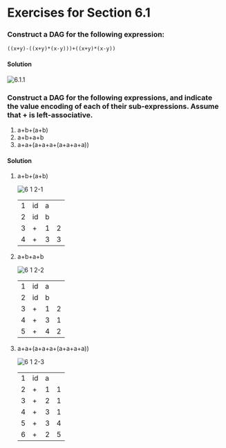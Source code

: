 # Exercises for Section 6.1

### Construct a DAG for the following expression:

    ((x+y)-((x+y)*(x-y)))+((x+y)*(x-y))
    
#### Solution

![6.1.1](https://f.cloud.github.com/assets/340282/1062040/9c986b90-121e-11e3-9baa-a316f8f3008c.gif)

    
### Construct a DAG for the following expressions, and indicate the value encoding of each of their sub-expressions. Assume that + is left-associative.

1. a+b+(a+b)
2. a+b+a+b
3. a+a+(a+a+a+(a+a+a+a))

#### Solution

1. a+b+(a+b)

    ![6 1 2-1](https://f.cloud.github.com/assets/340282/1062041/01abd1a2-121f-11e3-8b44-b41c5a30442b.gif)
    
    <table>
        <tbody>
            <tr>
                <td>1</td>
                <td>id</td>
                <td>a</td>
                <td></td>
            </tr>
            <tr>
                <td>2</td>
                <td>id</td>
                <td>b</td>
                <td></td>
            </tr>
            <tr>
                <td>3</td>
                <td>+</td>
                <td>1</td>
                <td>2</td>
            </tr>
            <tr>
                <td>4</td>
                <td>+</td>
                <td>3</td>
                <td>3</td>
            </tr>
        </tbody>
    </table>

2. a+b+a+b

    ![6 1 2-2](https://f.cloud.github.com/assets/340282/1062050/8ea74744-121f-11e3-9230-604af4a60cf7.gif)

    <table>
        <tbody>
            <tr>
                <td>1</td>
                <td>id</td>
                <td>a</td>
                <td></td>
            </tr>
            <tr>
                <td>2</td>
                <td>id</td>
                <td>b</td>
                <td></td>
            </tr>
            <tr>
                <td>3</td>
                <td>+</td>
                <td>1</td>
                <td>2</td>
            </tr>
            <tr>
                <td>4</td>
                <td>+</td>
                <td>3</td>
                <td>1</td>
            </tr>
            <tr>
                <td>5</td>
                <td>+</td>
                <td>4</td>
                <td>2</td>
            </tr>
        </tbody>
    </table>

3. a+a+(a+a+a+(a+a+a+a))

    ![6 1 2-3](https://f.cloud.github.com/assets/340282/1062059/ee983d66-121f-11e3-9937-f8ec477df4ed.gif)
    <table>
        <tbody>
            <tr>
                <td>1</td>
                <td>id</td>
                <td>a</td>
                <td></td>
            </tr>
            <tr>
                <td>2</td>
                <td>+</td>
                <td>1</td>
                <td>1</td>
            </tr>
            <tr>
                <td>3</td>
                <td>+</td>
                <td>2</td>
                <td>1</td>
            </tr>
            <tr>
                <td>4</td>
                <td>+</td>
                <td>3</td>
                <td>1</td>
            </tr>
            <tr>
                <td>5</td>
                <td>+</td>
                <td>3</td>
                <td>4</td>
            </tr>
            <tr>
                <td>6</td>
                <td>+</td>
                <td>2</td>
                <td>5</td>
            </tr>
        </tbody>
    </table>